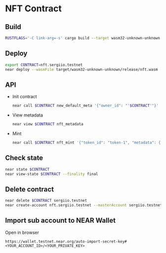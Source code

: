 # NFT Contract

## Build

```sh
RUSTFLAGS='-C link-arg=-s' cargo build --target wasm32-unknown-unknown --release
```

## Deploy

```sh
export CONTRACT=nft.sergiio.testnet
near deploy --wasmFile target/wasm32-unknown-unknown/release/nft.wasm --accountId $CONTRACT
```

## API

- Init contract

  ```sh
  near call $CONTRACT new_default_meta '{"owner_id": "'$CONTRACT'"}' --accountId $CONTRACT
  ```

- View metadata

  ```sh
  near view $CONTRACT nft_metadata
  ```

- Mint

  ```sh
  near call $CONTRACT nft_mint '{"token_id": "token-1", "metadata": {"title": "Demo NFT", "description": "Some text", "media": "https://images.unsplash.com/photo-1589180176337-503fed4bcfe0?ixlib=rb-1.2.1&ixid=MnwxMjA3fDB8MHxwaG90by1wYWdlfHx8fGVufDB8fHx8"}, "receiver_id": "'$CONTRACT'"}' --accountId $CONTRACT --amount 0.1
  ```

## Check state

```sh
near state $CONTRACT
near view-state $CONTRACT --finality final
```

## Delete contract

```sh
near delete $CONTRACT sergiio.testnet
near create-account nft.sergiio.testnet --masterAccount sergiio.testnet --initialBalance 30
```

## Import sub account to NEAR Wallet

Open in browser

```
https://wallet.testnet.near.org/auto-import-secret-key#<YOUR_ACCOUNT_ID>/<YOUR_PRIVATE_KEY>
```
